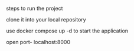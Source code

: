 steps to run the project 

clone it into your local repository 

use docker compose up -d to start the application 

open port- localhost:8000
